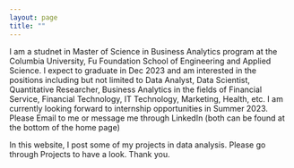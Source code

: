 ```yaml
---
layout: page
title: ""
---
```


I am a studnet in Master of Science in Business Analytics program at the Columbia University, Fu Foundation School of Engineering and Applied Science.
I expect to graduate in Dec 2023 and am interested in the positions including but not limited to Data Analyst, Data Scientist, Quantitative Researcher, Business Analytics
in the fields of Financial Service, Financial Technology, IT Technology, Marketing, Health, etc. I am currently looking forward to internship opportunities in Summer 2023.
Please Email to me or message me through LinkedIn (both can be found at the bottom of the home page)  

In this website, I post some of my projects in data analysis. Please go through Projects to have a look. Thank you.



